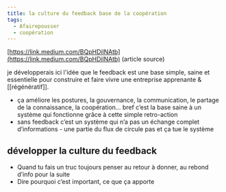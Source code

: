 ```yaml
---
title: la culture du feedback base de la coopération
tags:
  - Afairepousser
  - coopération
---
```

[https://link.medium.com/BQpHDilNAtb](https://link.medium.com/BQpHDilNAtb) (article source)

je développerais ici l'idée que le feedback est une base simple, saine et essentielle pour construire et faire vivre une entreprise apprenante & [[régénératif]].

- ça améliore les postures, la gouvernance, la communication, le partage de la connaissance, la coopération… bref c’est la base saine à un système qui fonctionne grâce à cette simple retro-action
- sans feedback c’est un système qui n’a pas un échange complet d’informations - une partie du flux de circule pas et ça tue le système

## développer la culture du feedback

- Quand tu fais un truc toujours penser au retour à donner, au rebond d’info pour la suite
- Dire pourquoi c’est important, ce que ça apporte